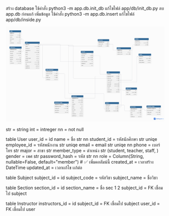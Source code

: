 สร้าง database ใช้คำสั่ง python3 -m app.db.init_db แก้ไขไฟล์ app/db/init_db.py ลบ app.db ก่อนแก้
เพิ่มข้อมูล       ใช้คำสั่ง python3 -m app.db.insert  แก้ไขไฟล์ app/db/inside.py

![alt text](<ER diagarm-1.png>)

str = string
int = intreger
nn = not null

table User
    user_id       = id
    name          = ชื่อ str nn
    student_id    = รหัสนักศึกษา str uniqe
    employee_id   = รหัสพนักงาน str uniqe
    email         = email str uniqe nn
    phone         = เบอร์โทร str
    major         = สาขา str
    member_type   = ตำเหน่ง str (student, teacher, staff, )
    gender        = เพศ str
    password_hash = รหัส str nn
    role          = Column(String, nullable=False, default="member")   # ✅ เพิ่มคอลัมน์นี้
    created_at    = เวลาสร้าง DateTime
    updated_at    = เวลาเเก้ไข เเก้ต่อ

table Subject 
    subject_id   = id
    subject_code = รหัสวิชา
    subject_name = ชื่อวิชา

table Section
    section_id   = id
    section_name = ชื่อ sec 1 2 
    subject_id   = FK เชื่อมไป subject

table Instructor
    instructors_id   = id
    subject_id       = FK เชื่อมไป subject
    user_id          = FK เชื่อมไป user